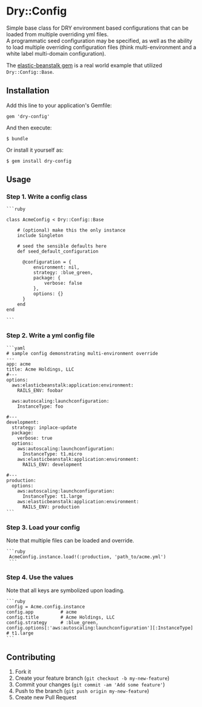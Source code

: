# Dry::Config

Simple base class for DRY environment based configurations that can be loaded from multiple overriding yml files.  
A programmatic seed configuration may be specified, as well as the ability to load multiple overriding configuration files 
(think multi-environment and a white label multi-domain configuration).
 
The [elastic-beanstalk gem](https://github.com/alienfast/elastic-beanstalk) is a real world example that utilized `Dry::Config::Base`.

## Installation

Add this line to your application's Gemfile:

    gem 'dry-config'

And then execute:

    $ bundle

Or install it yourself as:

    $ gem install dry-config

## Usage

### Step 1.  Write a config class

    ```ruby   
     
    class AcmeConfig < Dry::Config::Base
        
        # (optional) make this the only instance 
        include Singleton
        
        # seed the sensible defaults here
        def seed_default_configuration
          
          @configuration = {
              environment: nil,
              strategy: :blue_green,
              package: {
                  verbose: false
              },
              options: {}
          }
        end
    end
    
    ```
    
### Step 2.  Write a yml config file
    
    ```yaml
    # sample config demonstrating multi-environment override
    ---
    app: acme
    title: Acme Holdings, LLC
    #---
    options:
      aws:elasticbeanstalk:application:environment:
        RAILS_ENV: foobar
    
      aws:autoscaling:launchconfiguration:
        InstanceType: foo
    
    #---
    development:
      strategy: inplace-update
      package:
        verbose: true
      options:
        aws:autoscaling:launchconfiguration:
          InstanceType: t1.micro
        aws:elasticbeanstalk:application:environment:
          RAILS_ENV: development
    
    #---
    production:
      options:
        aws:autoscaling:launchconfiguration:
          InstanceType: t1.large
        aws:elasticbeanstalk:application:environment:
          RAILS_ENV: production    
    ```

### Step 3. Load your config
 Note that multiple files can be loaded and override.
 
    ```ruby
     AcmeConfig.instance.load!(:production, 'path_to/acme.yml')
     ```
### Step 4. Use the values
 Note that all keys are symbolized upon loading.

    ```ruby
    config = Acme.config.instance
    config.app          # acme
    config.title        # Acme Holdings, LLC    
    config.strategy     # :blue_green,
    config.options[:'aws:autoscaling:launchconfiguration'][:InstanceType] # t1.large
    ```   
   
## Contributing

1. Fork it
2. Create your feature branch (`git checkout -b my-new-feature`)
3. Commit your changes (`git commit -am 'Add some feature'`)
4. Push to the branch (`git push origin my-new-feature`)
5. Create new Pull Request
